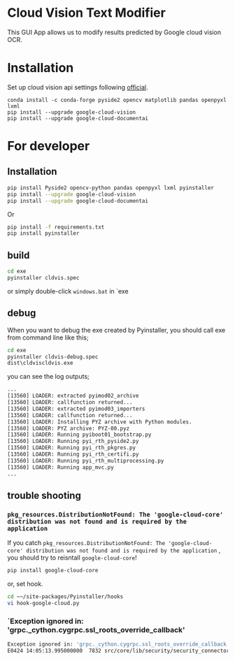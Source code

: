 # Cloud Vision Text Modifier
This GUI App allows us to modify results predicted by Google cloud vision OCR.

# Installation
Set up cloud vision api settings following [official](https://cloud.google.com/vision/docs/quickstart-client-libraries).


```
conda install -c conda-forge pyside2 opencv matplotlib pandas openpyxl lxml
pip install --upgrade google-cloud-vision
pip install --upgrade google-cloud-documentai
```

# For developer

## Installation
```bash
pip install Pyside2 opencv-python pandas openpyxl lxml pyinstaller
pip install --upgrade google-cloud-vision
pip install --upgrade google-cloud-documentai
```

Or

```bash
pip install -f requirements.txt
pip install pyinstaller
```

## build

```bash
cd exe
pyinstaller cldvis.spec
```

or simply double-click `windows.bat` in `exe

## debug
When you want to debug the exe created by Pyinstaller, you should call exe from command line like this;

```bash
cd exe
pyinstaller cldvis-debug.spec
dist\cldviscldvis.exe
```

you can see the log outputs;

```bash
...
[13560] LOADER: extracted pyimod02_archive
[13560] LOADER: callfunction returned...
[13560] LOADER: extracted pyimod03_importers
[13560] LOADER: callfunction returned...
[13560] LOADER: Installing PYZ archive with Python modules.
[13560] LOADER: PYZ archive: PYZ-00.pyz
[13560] LOADER: Running pyiboot01_bootstrap.py
[13560] LOADER: Running pyi_rth_pyside2.py
[13560] LOADER: Running pyi_rth_pkgres.py
[13560] LOADER: Running pyi_rth_certifi.py
[13560] LOADER: Running pyi_rth_multiprocessing.py
[13560] LOADER: Running app_mvc.py
...
```

## trouble shooting
### `pkg_resources.DistributionNotFound: The 'google-cloud-core' distribution was not found and is required by the application`
If you catch `pkg_resources.DistributionNotFound: The 'google-cloud-core' distribution was not found and is required by the application`
, you should try to reisntall `google-cloud-core`!

```bash
pip install google-cloud-core
```

or, set hook.

```bash
cd ~~/site-packages/Pyinstaller/hooks
vi hook-google-cloud.py
```

### `Exception ignored in: 'grpc._cython.cygrpc.ssl_roots_override_callback'

```bash
Exception ignored in: 'grpc._cython.cygrpc.ssl_roots_override_callback'
E0424 14:05:13.995000000  7832 src/core/lib/security/security_connector/ssl_utils.cc:555] assertion failed: pem_root_certs != nullptr
```
